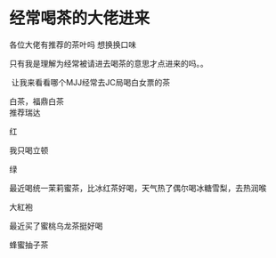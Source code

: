 # 经常喝茶的大佬进来


各位大佬有推荐的茶叶吗 想换换口味 

只有我是理解为经常被请进去喝茶的意思才点进来的吗。。

<img src="static/image/smiley/default/lol.gif" smilieid="12" border="0" alt="" /> 让我来看看哪个MJJ经常去JC局喝白女票的茶

白茶，福鼎白茶<br />
推荐瑞达

红<img id="aimg_mg51O" onclick="zoom(this, this.src, 0, 0, 0)" class="zoom" src="https://cdn.jsdelivr.net/gh/hishis/forum-master/public/images/patch.gif" onmouseover="img_onmouseoverfunc(this)" onload="thumbImg(this)" border="0" alt="" />

我只喝立顿

绿

最近喝统一茉莉蜜茶，比冰红茶好喝，天气热了偶尔喝冰糖雪梨，去热润喉<img id="aimg_gikFF" onclick="zoom(this, this.src, 0, 0, 0)" class="zoom" src="https://cdn.jsdelivr.net/gh/hishis/forum-master/public/images/patch.gif" onmouseover="img_onmouseoverfunc(this)" onload="thumbImg(this)" border="0" alt="" />

大紅袍

最近买了蜜桃乌龙茶挺好喝<img id="aimg_JUlyj" onclick="zoom(this, this.src, 0, 0, 0)" class="zoom" src="https://cdn.jsdelivr.net/gh/hishis/forum-master/public/images/patch.gif" onmouseover="img_onmouseoverfunc(this)" onload="thumbImg(this)" border="0" alt="" />

蜂蜜抽子茶
